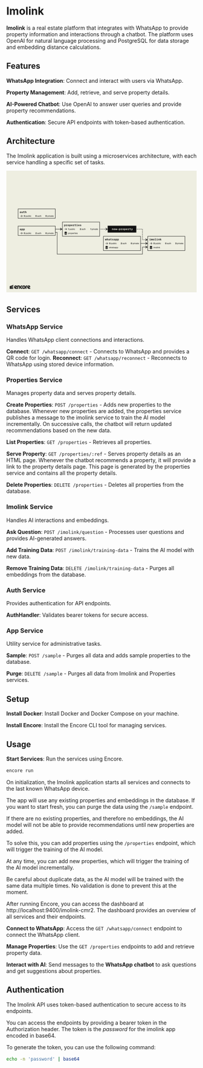 # Imolink

**Imolink** is a real estate platform that integrates with WhatsApp to provide property information and interactions through a chatbot. The platform uses OpenAI for natural language processing and PostgreSQL for data storage and embedding distance calculations.

## Features

**WhatsApp Integration**: Connect and interact with users via WhatsApp.

**Property Management**: Add, retrieve, and serve property details.

**AI-Powered Chatbot**: Use OpenAI to answer user queries and provide property recommendations.

**Authentication**: Secure API endpoints with token-based authentication.

## Architecture

The Imolink application is built using a microservices architecture, with each service handling a specific set of tasks.

![encore-flow](encore-flow.png)

## Services

### WhatsApp Service

Handles WhatsApp client connections and interactions.

**Connect**: `GET /whatsapp/connect` - Connects to WhatsApp and provides a QR code for login.
**Reconnect**: `GET /whatsapp/reconnect` - Reconnects to WhatsApp using stored device information.

### Properties Service

Manages property data and serves property details.

**Create Properties**: `POST /properties` - Adds new properties to the database. Whenever new properties are added, the properties service publishes a message to the imolink service to train the AI model incrementally. On successive calls, the chatbot will return updated recommendations based on the new data.

**List Properties**: `GET /properties` - Retrieves all properties.

**Serve Property**: `GET /properties/:ref` - Serves property details as an HTML page.
Whenever the chatbot recommends a property, it will provide a link to the property details page. This page is generated by the properties service and contains all the property details.

**Delete Properties**: `DELETE /properties` - Deletes all properties from the database.

### Imolink Service

Handles AI interactions and embeddings.

**Ask Question**: `POST /imolink/question` - Processes user questions and provides AI-generated answers.

**Add Training Data**: `POST /imolink/training-data` - Trains the AI model with new data.

**Remove Training Data**: `DELETE /imolink/training-data` - Purges all embeddings from the database.

### Auth Service

Provides authentication for API endpoints.

**AuthHandler**: Validates bearer tokens for secure access.

### App Service

Utility service for administrative tasks.

**Sample**: `POST /sample` - Purges all data and adds sample properties to the database.

**Purge**: `DELETE /sample` - Purges all data from Imolink and Properties services.

## Setup

**Install Docker**: Install Docker and Docker Compose on your machine.

**Install Encore**: Install the Encore CLI tool for managing services.

## Usage

**Start Services**: Run the services using Encore.

```bash
encore run
```

On initialization, the Imolink application starts all services and connects to the last known WhatsApp device.

The app will use any existing properties and embeddings in the database. If you want to start fresh, you can purge the data using the `/sample` endpoint.

If there are no existing properties, and therefore no embeddings, the AI model will not be able to provide recommendations until new properties are added.

To solve this, you can add properties using the `/properties` endpoint, which will trigger the training of the AI model.

At any time, you can add new properties, which will trigger the training of the AI model incrementally.

Be careful about duplicate data, as the AI model will be trained with the same data multiple times. No validation is done to prevent this at the moment.

After running Encore, you can access the dashboard at http://localhost:9400/imolink-cmr2. The dashboard provides an overview of all services and their endpoints.

**Connect to WhatsApp**: Access the `GET /whatsapp/connect` endpoint to connect the WhatsApp client.

**Manage Properties**: Use the `GET /properties` endpoints to add and retrieve property data.

**Interact with AI**: Send messages to the **WhatsApp chatbot** to ask questions and get suggestions about properties.

## Authentication

The Imolink API uses token-based authentication to secure access to its endpoints.

You can access the endpoints by providing a bearer token in the Authorization header. The token is the *password* for the imolink app encoded in base64.

To generate the token, you can use the following command:

```bash
echo -n 'password' | base64
```
